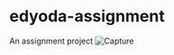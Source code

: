 # edyoda-assignment
An assignment project
![Capture](https://github.com/CodifiedChinnappa/edyoda-assignment/assets/109471204/6284c478-c8c4-4100-aee9-8400a5ad9d92)


